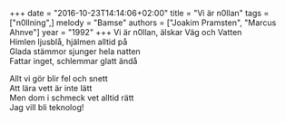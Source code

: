 +++
date = "2016-10-23T14:14:06+02:00"
title = "Vi är n0llan"
tags = ["n0llning",]
melody = "Bamse"
authors = ["Joakim Pramsten", "Marcus Ahnve"]
year = "1992"
+++
Vi är n0llan, älskar Väg och Vatten  
Himlen ljusblå, hjälmen alltid på  
Glada stämmor sjunger hela natten  
Fattar inget, schlemmar glatt ändå

Allt vi gör blir fel och snett  
Att lära vett är inte lätt  
Men dom i schmeck vet alltid rätt  
Jag vill bli teknolog!
